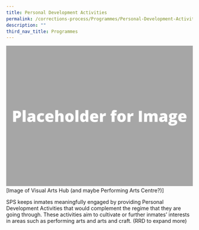 ```yaml
---
title: Personal Development Activities
permalink: /corrections-process/Programmes/Personal-Development-Activities
description: ""
third_nav_title: Programmes
---
```

![](/images/Placeholder%20for%20Image.png)
[Image of Visual Arts Hub (and maybe Performing Arts Centre?)] 

SPS keeps inmates meaningfully engaged by providing Personal Development Activities that would complement the regime that they are going through. These activities aim to cultivate or further inmates’ interests in areas such as performing arts and arts and craft. (RRD to expand more)